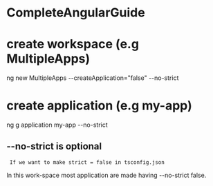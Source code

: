 # CompleteAngularGuide

# create workspace (e.g MultipleApps)
  ng new MultipleApps --createApplication="false" --no-strict
# create application (e.g my-app)
  ng g application my-app --no-strict

  ## --no-strict is optional
     If we want to make strict = false in tsconfig.json

  In this work-space most application are made having --no-strict false.